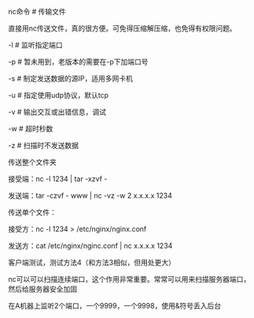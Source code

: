 nc命令 \# 传输文件

直接用nc传送文件，真的很方便。可免得压缩解压缩，也免得有权限问题。

\-l \# 监听指定端口

\-p \# 暂未用到，老版本的需要在-p下加端口号

\-s \# 制定发送数据的源IP，适用多网卡机

\-u \# 指定使用udp协议，默认tcp

\-v \# 输出交互或出错信息，调试

\-w \# 超时秒数

\-z \# 扫描时不发送数据

传送整个文件夹

接受端：nc -l 1234 \| tar -xzvf -

发送端：tar -czvf - www \| nc -vz -w 2 x.x.x.x 1234

传送单个文件：

接受方：nc -l 1234 \> /etc/nginx/nginx.conf

发送方：cat /etc/nginx/nginc.conf \| nc x.x.x.x 1234

客户端测试，测试方法4（和方法3相似，但用处更大）

nc可以可以扫描连续端口，这个作用非常重要。常常可以用来扫描服务器端口，然后给服务器安全加固

在A机器上监听2个端口，一个9999，一个9998，使用&符号丢入后台
